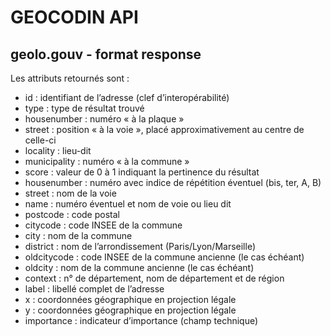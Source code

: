 # GEOCODIN API

## geolo.gouv - format response

Les attributs retournés sont :

- id : identifiant de l’adresse (clef d’interopérabilité)
- type : type de résultat trouvé
- housenumber : numéro « à la plaque »
- street : position « à la voie », placé approximativement au centre de celle-ci
- locality : lieu-dit
- municipality : numéro « à la commune »
- score : valeur de 0 à 1 indiquant la pertinence du résultat
- housenumber : numéro avec indice de répétition éventuel (bis, ter, A, B)
- street : nom de la voie
- name : numéro éventuel et nom de voie ou lieu dit
- postcode : code postal
- citycode : code INSEE de la commune
- city : nom de la commune
- district : nom de l’arrondissement (Paris/Lyon/Marseille)
- oldcitycode : code INSEE de la commune ancienne (le cas échéant)
- oldcity : nom de la commune ancienne (le cas échéant)
- context : n° de département, nom de département et de région
- label : libellé complet de l’adresse
- x : coordonnées géographique en projection légale
- y : coordonnées géographique en projection légale
- importance : indicateur d’importance (champ technique)